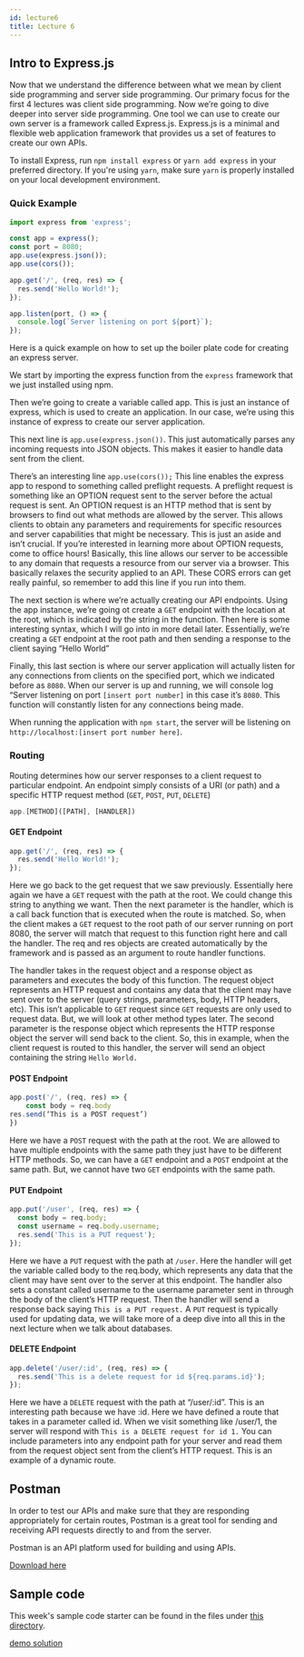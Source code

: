 ```yaml
---
id: lecture6
title: Lecture 6
---
```


## Intro to Express.js

Now that we understand the difference between what we mean by client side programming and server side programming. Our primary focus for the first 4 lectures was client side programming. Now we’re going to dive deeper into server side programming. One tool we can use to create our own server is a framework called Express.js. Express.js is a minimal and flexible web application framework that provides us a set of features to create our own APIs.

To install Express, run `npm install express` or `yarn add express` in your preferred directory. If you're using `yarn`, make sure `yarn` is properly installed on your local development environment.

### Quick Example

```typescript
import express from 'express';

const app = express();
const port = 8080;
app.use(express.json());
app.use(cors());

app.get('/', (req, res) => {
  res.send('Hello World!');
});

app.listen(port, () => {
  console.log(`Server listening on port ${port}`);
});
```

Here is a quick example on how to set up the boiler plate code for creating an express server.

We start by importing the express function from the `express` framework that we just installed using npm.

Then we’re going to create a variable called app. This is just an instance of express, which is used to create an application. In our case, we’re using this instance of express to create our server application.

This next line is `app.use(express.json())`. This just automatically parses any incoming requests into JSON objects. This makes it easier to handle data sent from the client.

There’s an interesting line `app.use(cors());` This line enables the express app to respond to something called preflight requests. A preflight request is something like an OPTION request sent to the server before the actual request is sent. An OPTION request is an HTTP method that is sent by browsers to find out what methods are allowed by the server. This allows clients to obtain any parameters and requirements for specific resources and server capabilities that might be necessary. This is just an aside and isn’t crucial. If you’re interested in learning more about OPTION requests, come to office hours! Basically, this line allows our server to be accessible to any domain that requests a resource from our server via a browser. This basically relaxes the security applied to an API. These CORS errors can get really painful, so remember to add this line if you run into them.

The next section is where we’re actually creating our API endpoints. Using the app instance, we’re going ot create a `GET` endpoint with the location at the root, which is indicated by the string in the function. Then here is some interesting syntax, which I will go into in more detail later. Essentially, we’re creating a `GET` endpoint at the root path and then sending a response to the client saying “Hello World”

Finally, this last section is where our server application will actually listen for any connections from clients on the specified port, which we indicated before as `8080`. When our server is up and running, we will console log “Server listening on port `[insert port number]` in this case it’s `8080`. This function will constantly listen for any connections being made.

When running the application with `npm start`, the server will be listening on `http://localhost:[insert port number here]`.

### Routing

Routing determines how our server responses to a client request to particular endpoint. An endpoint simply consists of a URI (or path) and a specific HTTP request method (`GET`, `POST`, `PUT`, `DELETE`)

```typescript
app.[METHOD]([PATH], [HANDLER])
```

#### GET Endpoint

```typescript
app.get('/', (req, res) => {
  res.send('Hello World!');
});
```

Here we go back to the get request that we saw previously. Essentially here again we have a `GET` request with the path at the root. We could change this string to anything we want. Then the next parameter is the handler, which is a call back function that is executed when the route is matched. So, when the client makes a `GET` request to the root path of our server running on port 8080, the server will match that request to this function right here and call the handler. The req and res objects are created automatically by the framework and is passed as an argument to route handler functions.

The handler takes in the request object and a response object as parameters and executes the body of this function. The request object represents an HTTP request and contains any data that the client may have sent over to the server (query strings, parameters, body, HTTP headers, etc). This isn’t applicable to `GET` request since `GET` requests are only used to request data. But, we will look at other method types later. The second parameter is the response object which represents the HTTP response object the server will send back to the client. So, this in example, when the client request is routed to this handler, the server will send an object containing the string `Hello World.`

#### POST Endpoint

```typescript
app.post('/', (req, res) => {
  	const body = req.body
res.send(‘This is a POST request’)
})
```

Here we have a `POST` request with the path at the root. We are allowed to have multiple endpoints with the same path they just have to be different HTTP methods. So, we can have a `GET` endpoint and a `POST` endpoint at the same path. But, we cannot have two `GET` endpoints with the same path.

#### PUT Endpoint

```typescript
app.put('/user', (req, res) => {
  const body = req.body;
  const username = req.body.username;
  res.send('This is a PUT request');
});
```

Here we have a `PUT` request with the path at `/user`.
Here the handler will get the variable called body to the req.body, which represents any data that the client may have sent over to the server at this endpoint. The handler also sets a constant called username to the username parameter sent in through the body of the client’s HTTP request. Then the handler will send a response back saying `This is a PUT request.` A `PUT` request is typically used for updating data, we will take more of a deep dive into all this in the next lecture when we talk about databases.

#### DELETE Endpoint

```typescript
app.delete('/user/:id', (req, res) => {
  res.send('This is a delete request for id ${req.params.id}');
});
```

Here we have a `DELETE` request with the path at “/user/:id”. This is an interesting path because we have :id. Here we have defined a route that takes in a parameter called id. When we visit something like /user/1, the server will respond with `This is a DELETE request for id 1.` You can include parameters into any endpoint path for your server and read them from the request object sent from the client’s HTTP request. This is an example of a dynamic route.

## Postman

In order to test our APIs and make sure that they are responding appropriately for certain routes, Postman is a great tool for sending and receiving API requests directly to and from the server.

Postman is an API platform used for building and using APIs.

[Download here](https://www.postman.com/)

## Sample code

This week's sample code starter can be found in the files under [this directory](https://github.com/cornell-dti/fa23-trends-lec6-demo).

[demo solution](https://github.com/michelleli01/trends-fa23-lec6-demo-soln)

